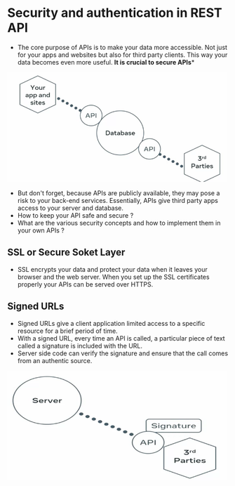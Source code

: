 
# Security and authentication in REST API
- The core purpose of APIs is to make your data more accessible. Not just for your apps and websites but also for third party clients. This way your data becomes even more useful. **It is crucial to secure APIs***

<img src="./images/API_accessible.png" width="500" height="250" alt="Security">

- But don't forget, because APIs are publicly available, they may pose a risk to your back-end services. Essentially, APIs give third party apps access to your server and database.
- How to keep your API safe and secure ?
- What are the various security concepts and how to implement them in your own APIs ?

## SSL or Secure Soket Layer
- SSL encrypts your data and protect your data when it leaves your browser and the web server. When you set up the SSL certificates properly your APIs can be served over HTTPS.

## Signed URLs
- Signed URLs give a client application limited access to a specific resource for a brief period of time. 
- With a signed URL, every time an API is called, a particular piece of text called a signature is included with the URL.
- Server side code can verify the signature and ensure that the call comes from an authentic source.
<img src="./images/Signature.png" width="500" height="250" alt="Security">
